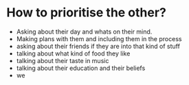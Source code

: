 # How to prioritise the other?

- Asking about their day and whats on their mind.
- Making plans with them and including them in the process
- asking about their friends if they are into that kind of stuff
- talking about what kind of food they like
- talking about their taste in music
- talking about their education and their beliefs
- we
